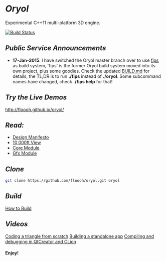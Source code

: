 # _Oryol_
 
Experimental C++11 multi-platform 3D engine.

[![Build Status](https://travis-ci.org/floooh/oryol.svg?branch=master)](https://travis-ci.org/floooh/oryol)

## _Public Service Announcements_

- **17-Jan-2015**: I have switched the Oryol master branch over to use 
[fips](http://floooh.github.com/fips) as 
build system, 'fips' is the former Oryol build system moved into its
own project, plus some goodies. Check the updated [BUILD.md](doc/BUILD.md) for
details, the TL;DR is to run **./fips** instead of **./oryol**. Some subcommand
names have changed, check **./fips help** for that!

## _Try the Live Demos_

http://floooh.github.io/oryol/

## _Read:_

* [Design Manifesto](doc/DESIGN-MANIFESTO.md)
* [10,000ft View](doc/OVERVIEW.md)
* [Core Module](code/Modules/Core/README.md)
* [Gfx Module](code/Modules/Gfx/README.md)

## _Clone_

```bash
git clone https://github.com/floooh/oryol.git oryol
```

## _Build_

[How to Build](doc/BUILD.md)

## _Videos_

[Coding a triangle from scratch](http://www.youtube.com/watch?v=B5R0uE5IMZs)
[Building a standalone app](https://www.youtube.com/watch?v=z8nwrGh2Zsc)
[Compiling and debugging in QtCreator and CLion](https://www.youtube.com/watch?v=Sp5TywYeNzE)

#### Enjoy! ####



